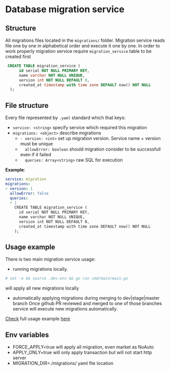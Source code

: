 # Database migration service

## Structure
All migrations files located in the `migrations/` folder.
Migration service reads file one by one in alphabetical order and execute it one by one.
In order to work properly migration service require `migration_service` table to be created first
```sql
 CREATE TABLE migration_service (
      id serial NOT NULL PRIMARY KEY,
      name varchar NOT NULL UNIQUE,
      version int NOT NULL DEFAULT 0,
      created_at timestamp with time zone DEFAULT now() NOT NULL
  );
```


## File structure
Every file represented by `.yaml` standard which that keys:
- `service: <string>` specify service which required this migration
- `migrations: <object>` describe migrations
  - `- version: <int>` set up migration version. Service name + version must be unique
  - `  allowError: boolean`  should migration consider to be successfull even if it failed
  - `  queries: Array<string>` raw SQL for execution

__Example__:
```yaml
service: migration
migrations:
- version: 1
  allowError: false
  queries:
  - |
    CREATE TABLE migration_service (
      id serial NOT NULL PRIMARY KEY,
      name varchar NOT NULL UNIQUE,
      version int NOT NULL DEFAULT 0,
      created_at timestamp with time zone DEFAULT now() NOT NULL
    );
```

## Usage example
There is two main migration service usage:
- running migrations locally.
```bash
# set -a && source .dev.env && go run cmd/main/main.go
```
will apply all new migrations locally
- automatically applying migrations during merging to dev|stage|master branch
Once github PR reviewed and merged to one of those branches service will execute new migrations automatically.

[Check](example/) full usage example [here](example/)


## Env variables
- FORCE_APPLY=true will apply all migration, even market as NoAuto
- APPLY_ONLY=true will only apply transaction but will not start http server
- MIGRATION_DIR=./migrations/  yaml file location

